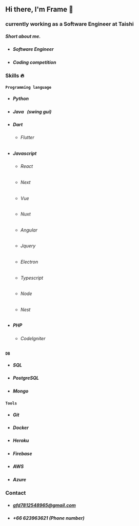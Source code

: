 ## Hi there, I'm Frame 👋

### currently working as a Software Engineer at Taishi
##### Short about me.
- #####  Software Engineer
- #####  Coding competition
### Skills 🔥

#### `Programming language`
- ##### Python
- ##### Java &nbsp;&nbsp;(swing gui)
- ##### Dart
    - ###### Flutter
- ##### Javascript
    - ###### React
    - ###### Next
    - ###### Vue
    - ###### Nuxt
    - ###### Angular
    - ###### Jquery
    - ###### Electron
    - ###### Typescript
    - ###### Node
    - ###### Nest
- ##### PHP
    - ###### CodeIgniter
#### `DB`
- ##### SQL
- ##### PostgreSQL
- ##### Mongo
#### `Tools`
- ##### Git
- ##### Docker
- ##### Heroku
- ##### Firebase
- ##### AWS
- ##### Azure

### Contact
- ##### gfd7812548965@gmail.com
- ##### +66 623963621 (Phone number)
